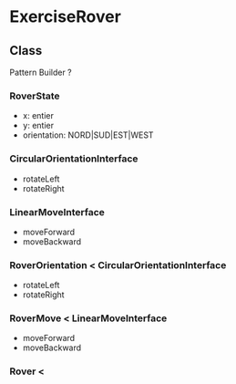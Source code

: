 # ExerciseRover

## Class

Pattern Builder ?

### RoverState
- x: entier
- y: entier
- orientation: NORD|SUD|EST|WEST

### CircularOrientationInterface
+ rotateLeft
+ rotateRight

### LinearMoveInterface
+ moveForward
+ moveBackward

### RoverOrientation < CircularOrientationInterface
+ rotateLeft
+ rotateRight

### RoverMove < LinearMoveInterface
+ moveForward
+ moveBackward

### Rover < 